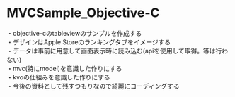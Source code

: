 # MVCSample_Objective-C

・objective-cのtableviewのサンプルを作成する<br>
・デザインはApple Storeのランキングタブをイメージする<br>
・データは事前に用意して画面表示時に読み込む(apiを使用して取得。等は行わない)<br>
・mvc(特にmodel)を意識した作りにする<br>
・kvoの仕組みを意識した作りにする<br>
・今後の資料として残すつもりなので綺麗にコーディングする
